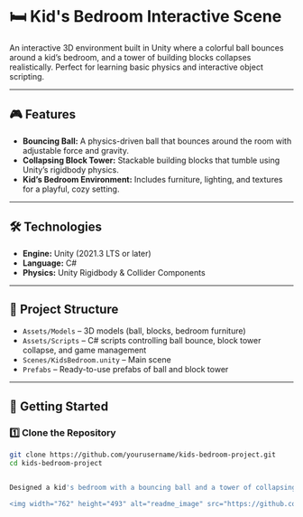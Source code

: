 # 🛏️ Kid's Bedroom Interactive Scene  

An interactive 3D environment built in Unity where a colorful ball bounces around a kid’s bedroom, and a tower of building blocks collapses realistically. Perfect for learning basic physics and interactive object scripting.

---

## 🎮 Features  

- **Bouncing Ball:** A physics-driven ball that bounces around the room with adjustable force and gravity.
- **Collapsing Block Tower:** Stackable building blocks that tumble using Unity’s rigidbody physics.
- **Kid’s Bedroom Environment:** Includes furniture, lighting, and textures for a playful, cozy setting.

---

## 🛠️ Technologies  

- **Engine:** Unity (2021.3 LTS or later)
- **Language:** C#  
- **Physics:** Unity Rigidbody & Collider Components  

---

## 📂 Project Structure  

- `Assets/Models` – 3D models (ball, blocks, bedroom furniture)
- `Assets/Scripts` – C# scripts controlling ball bounce, block tower collapse, and game management
- `Scenes/KidsBedroom.unity` – Main scene
- `Prefabs` – Ready-to-use prefabs of ball and block tower  

---

## 🚀 Getting Started  

### 1️⃣ Clone the Repository  

```bash
git clone https://github.com/yourusername/kids-bedroom-project.git
cd kids-bedroom-project


Designed a kid's bedroom with a bouncing ball and a tower of collapsing building blocks

<img width="762" height="493" alt="readme_image" src="https://github.com/user-attachments/assets/9ca8c5eb-290d-442b-a087-1da7074a3b9d" />
